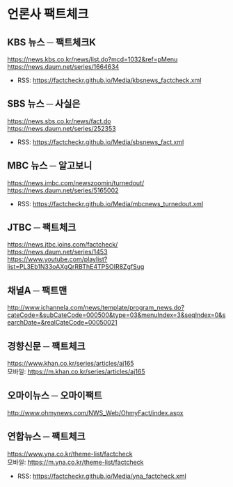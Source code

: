 # 언론사 팩트체크

## KBS 뉴스 ─ 팩트체크K
https://news.kbs.co.kr/news/list.do?mcd=1032&ref=pMenu  
https://news.daum.net/series/1664634
- RSS: https://factcheckr.github.io/Media/kbsnews_factcheck.xml

## SBS 뉴스 ─ 사실은
https://news.sbs.co.kr/news/fact.do  
https://news.daum.net/series/252353  
- RSS: https://factcheckr.github.io/Media/sbsnews_fact.xml 

## MBC 뉴스 ─ 알고보니 
https://news.imbc.com/newszoomin/turnedout/  
https://news.daum.net/series/5165002  
- RSS: https://factcheckr.github.io/Media/mbcnews_turnedout.xml

## JTBC ─ 팩트체크
https://news.jtbc.joins.com/factcheck/  
https://news.daum.net/series/1453  
https://www.youtube.com/playlist?list=PL3Eb1N33oAXgQrRBThE4TPSOIR8ZgfSug  

## 채널A ─ 팩트맨
http://www.ichannela.com/news/template/program_news.do?cateCode=&subCateCode=000500&type=03&menuIndex=3&seqIndex=0&searchDate=&realCateCode=00050021

## 경향신문 ─ 팩트체크
https://www.khan.co.kr/series/articles/aj165  
모바일: https://m.khan.co.kr/series/articles/aj165  

## 오마이뉴스 ─ 오마이팩트
http://www.ohmynews.com/NWS_Web/OhmyFact/index.aspx  

## 연합뉴스 ─ 팩트체크
https://www.yna.co.kr/theme-list/factcheck  
모바일: https://m.yna.co.kr/theme-list/factcheck  
- RSS: https://factcheckr.github.io/Media/yna_factcheck.xml
